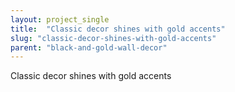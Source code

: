 ```yaml
---
layout: project_single
title:  "Classic decor shines with gold accents"
slug: "classic-decor-shines-with-gold-accents"
parent: "black-and-gold-wall-decor"
---
```

Classic decor shines with gold accents